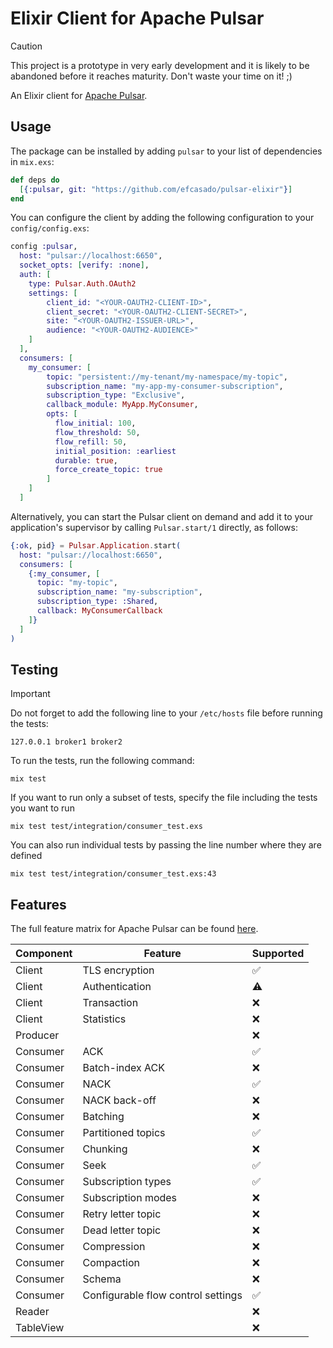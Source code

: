 # Elixir Client for Apache Pulsar

> [!CAUTION]
> This project is a prototype in very early development and it is likely to be
> abandoned before it reaches maturity. Don't waste your time on it! ;)

An Elixir client for [Apache Pulsar](https://pulsar.apache.org/).


## Usage

The package can be installed by adding `pulsar` to your list of dependencies in `mix.exs`:

```elixir
def deps do
  [{:pulsar, git: "https://github.com/efcasado/pulsar-elixir"}]
end
```

You can configure the client by adding the following configuration to your `config/config.exs`:

```elixir
config :pulsar,
  host: "pulsar://localhost:6650",
  socket_opts: [verify: :none],
  auth: [
    type: Pulsar.Auth.OAuth2
    settings: [
        client_id: "<YOUR-OAUTH2-CLIENT-ID>",
        client_secret: "<YOUR-OAUTH2-CLIENT-SECRET>",
        site: "<YOUR-OAUTH2-ISSUER-URL>",
        audience: "<YOUR-OAUTH2-AUDIENCE>"
    ]
  ],
  consumers: [
    my_consumer: [
		topic: "persistent://my-tenant/my-namespace/my-topic",
        subscription_name: "my-app-my-consumer-subscription",
        subscription_type: "Exclusive",
        callback_module: MyApp.MyConsumer,
        opts: [
          flow_initial: 100,
          flow_threshold: 50,
          flow_refill: 50,
		  initial_position: :earliest
		  durable: true,
		  force_create_topic: true
        ]
    ]
  ]
```
Alternatively, you can start the Pulsar client on demand and add it to your application's supervisor
by calling `Pulsar.start/1` directly, as follows:

```elixir
{:ok, pid} = Pulsar.Application.start(
  host: "pulsar://localhost:6650",
  consumers: [
    {:my_consumer, [
	  topic: "my-topic",
	  subscription_name: "my-subscription",
	  subscription_type: :Shared,
	  callback: MyConsumerCallback
	]}
  ]
)
```


## Testing

> [!IMPORTANT]
> Do not forget to add the following line to your `/etc/hosts` file before running the tests:
>
> ```
> 127.0.0.1 broker1 broker2
> ```

To run the tests, run the following command:

```
mix test
```

If you want to run only a subset of tests, specify the file including the tests you want to run

```
mix test test/integration/consumer_test.exs
```

You can also run individual tests by passing the line number where they are defined

```
mix test test/integration/consumer_test.exs:43
```


## Features

The full feature matrix for Apache Pulsar can be found [here](https://pulsar.apache.org/client-feature-matrix/).

| Component | Feature            | Supported |
|-----------|--------------------|-----------|
| Client    | TLS encryption     | ✅        |
| Client    | Authentication     | ⚠️        |
| Client    | Transaction        | ❌        |
| Client    | Statistics         | ❌        |
| Producer  |                    | ❌        |
| Consumer  | ACK                | ✅        |
| Consumer  | Batch-index ACK    | ❌        |
| Consumer  | NACK               | ✅        |
| Consumer  | NACK back-off      | ❌        |
| Consumer  | Batching           | ❌        |
| Consumer  | Partitioned topics | ✅        |
| Consumer  | Chunking           | ❌        |
| Consumer  | Seek               | ✅        |
| Consumer  | Subscription types | ✅        |
| Consumer  | Subscription modes | ❌        |
| Consumer  | Retry letter topic | ❌        |
| Consumer  | Dead letter topic  | ❌        |
| Consumer  | Compression        | ❌        |
| Consumer  | Compaction         | ❌        |
| Consumer  | Schema             | ❌        |
| Consumer  | Configurable flow control settings | ✅ |
| Reader    |                    | ❌        |
| TableView |                    | ❌        |
